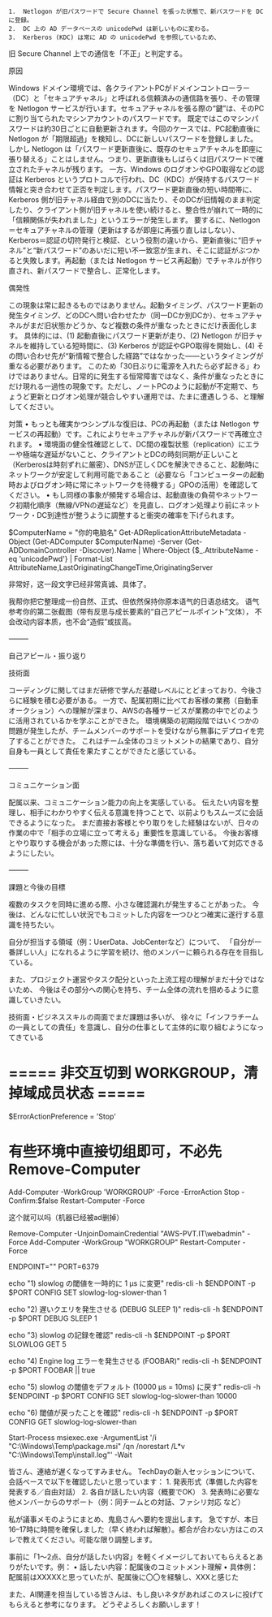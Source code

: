 	1.	Netlogon が旧パスワードで Secure Channel を張った状態で、新パスワードを DC に登録。
	2.	DC 上の AD データベースの unicodePwd は新しいものに変わる。
	3.	Kerberos (KDC) は常に AD の unicodePwd を参照しているため、
旧 Secure Channel 上での通信を「不正」と判定する。




原因

Windows ドメイン環境では、各クライアントPCがドメインコントローラー（DC）と「セキュアチャネル」と呼ばれる信頼済みの通信路を張り、その管理を Netlogon サービスが行います。セキュアチャネルを張る際の“鍵”は、そのPCに割り当てられたマシンアカウントのパスワードです。
既定ではこのマシンパスワードは約30日ごとに自動更新されます。今回のケースでは、PC起動直後に Netlogon が「期限超過」を検知し、DCに新しいパスワードを登録しました。しかし Netlogon は「パスワード更新直後に、既存のセキュアチャネルを即座に張り替える」ことはしません。つまり、更新直後もしばらくは旧パスワードで確立されたチャネルが残ります。
一方、Windows のログオンやGPO取得などの認証は Kerberos というプロトコルで行われ、DC（KDC）が保持するパスワード情報と突き合わせて正否を判定します。パスワード更新直後の短い時間帯に、Kerberos 側が旧チャネル経由で別のDCに当たり、そのDCが旧情報のまま判定したり、クライアント側が旧チャネルを使い続けると、整合性が崩れて一時的に「信頼関係が失われました」というエラーが発生します。
要するに、Netlogon＝セキュアチャネルの管理（更新はするが即座に再張り直しはしない）、Kerberos＝認証の切符発行と検証、という役割の違いから、更新直後に“旧チャネル”と“新パスワード”のあいだに短い不一致窓が生まれ、そこに認証がぶつかると失敗します。再起動（または Netlogon サービス再起動）でチャネルが作り直され、新パスワードで整合し、正常化します。

偶発性

この現象は常に起きるものではありません。起動タイミング、パスワード更新の発生タイミング、どのDCへ問い合わせたか（同一DCか別DCか）、セキュアチャネルがまだ旧状態かどうか、など複数の条件が重なったときにだけ表面化します。
具体的には、(1) 起動直後にパスワード更新が走り、(2) Netlogon が旧チャネルを維持している短時間に、(3) Kerberos が認証やGPO取得を開始し、(4) その問い合わせ先が“新情報で整合した経路”ではなかった——というタイミングが重なる必要があります。
このため「30日ぶりに電源を入れたら必ず起きる」わけではありません。日常的に発生する恒常障害ではなく、条件が重なったときにだけ現れる一過性の現象です。ただし、ノートPCのように起動が不定期で、ちょうど更新とログオン処理が競合しやすい運用では、たまに遭遇しうる、と理解してください。

対策
	•	もっとも確実かつシンプルな復旧は、PCの再起動（または Netlogon サービスの再起動）です。これによりセキュアチャネルが新パスワードで再確立されます。
	•	環境面の健全性確認として、DC間の複製状態（replication）にエラーや極端な遅延がないこと、クライアントとDCの時刻同期が正しいこと（Kerberosは時刻ずれに厳密）、DNSが正しくDCを解決できること、起動時にネットワークが安定して利用可能であること（必要なら「コンピューターの起動時およびログオン時に常にネットワークを待機する」GPOの活用）を確認してください。
	•	もし同様の事象が頻発する場合は、起動直後の負荷やネットワーク初期化順序（無線/VPNの遅延など）を見直し、ログオン処理より前にネットワーク・DC到達性が整うように調整すると衝突の確率を下げられます。



$ComputerName = "你的电脑名"
Get-ADReplicationAttributeMetadata -Object (Get-ADComputer $ComputerName) -Server (Get-ADDomainController -Discover).Name | 
    Where-Object {$_.AttributeName -eq 'unicodePwd'} | 
    Format-List AttributeName,LastOriginatingChangeTime,OriginatingServer




非常好，这一段文字已经非常真诚、具体了。



我帮你把它整理成一份自然、正式、但依然保持你原本语气的日语总结文。
语气参考你的第二张截图（带有反思与成长要素的“自己アピールポイント”文体），
不会改动内容本质，也不会“造假”或拔高。

⸻

自己アピール・振り返り

技術面

コーディングに関してはまだ研修で学んだ基礎レベルにとどまっており、今後さらに経験を積む必要がある。
一方で、配属初期に比べてお客様の業務（自動車オークション）への理解が深まり、AWSの各種サービスが業務の中でどのように活用されているかを学ぶことができた。
環境構築の初期段階ではいくつかの問題が発生したが、チームメンバーのサポートを受けながら無事にデプロイを完了することができた。
これはチーム全体のコミットメントの結果であり、自分自身も一員として責任を果たすことができたと感じている。

⸻

コミュニケーション面

配属以来、コミュニケーション能力の向上を実感している。
伝えたい内容を整理し、相手にわかりやすく伝える意識を持つことで、以前よりもスムーズに会話できるようになった。
まだ直接お客様とやり取りをした経験はないが、日々の作業の中で「相手の立場に立って考える」重要性を意識している。
今後お客様とやり取りする機会があった際には、十分な準備を行い、落ち着いて対応できるようにしたい。

⸻

課題と今後の目標

複数のタスクを同時に進める際、小さな確認漏れが発生することがあった。
今後は、どんなに忙しい状況でもコミットした内容を一つひとつ確実に遂行する意識を持ちたい。

自分が担当する領域（例：UserData、JobCenterなど）について、
「自分が一番詳しい人」になれるように学習を続け、他のメンバーに頼られる存在を目指している。

また、プロジェクト運営やタスク配分といった上流工程の理解がまだ十分ではないため、
今後はその部分への関心を持ち、チーム全体の流れを掴めるように意識していきたい。

技術面・ビジネススキルの両面でまだ課題は多いが、
徐々に「インフラチームの一員としての責任」を意識し、自分の仕事として主体的に取り組むようになってきている


# ===== 非交互切到 WORKGROUP，清掉域成员状态 =====
$ErrorActionPreference = 'Stop'
# 有些环境中直接切组即可，不必先 Remove-Computer
Add-Computer -WorkGroup 'WORKGROUP' -Force -ErrorAction Stop -Confirm:$false
Restart-Computer -Force


这个就可以吗（机器已经被ad删掉）



Remove-Computer -UnjoinDomainCredential "AWS-PVT.IT\webadmin" -Force
Add-Computer -WorkGroup "WORKGROUP"
Restart-Computer -Force


ENDPOINT="<your-elasticache-endpoint>"
PORT=6379

echo "1) slowlog の閾値を一時的に 1 µs に変更"
redis-cli -h $ENDPOINT -p $PORT CONFIG SET slowlog-log-slower-than 1

echo "2) 遅いクエリを発生させる (DEBUG SLEEP 1)"
redis-cli -h $ENDPOINT -p $PORT DEBUG SLEEP 1

echo "3) slowlog の記録を確認"
redis-cli -h $ENDPOINT -p $PORT SLOWLOG GET 5

echo "4) Engine log エラーを発生させる (FOOBAR)"
redis-cli -h $ENDPOINT -p $PORT FOOBAR || true

echo "5) slowlog の閾値をデフォルト (10000 µs = 10ms) に戻す"
redis-cli -h $ENDPOINT -p $PORT CONFIG SET slowlog-log-slower-than 10000

echo "6) 閾値が戻ったことを確認"
redis-cli -h $ENDPOINT -p $PORT CONFIG GET slowlog-log-slower-than


Start-Process msiexec.exe -ArgumentList '/i "C:\Windows\Temp\package.msi" /qn /norestart /L*v "C:\Windows\Temp\install.log"' -Wait



皆さん、連絡が遅くなってすみません。
TechDayの新人セッションについて、会話ベースで以下を確認したいと思っています：
	1.	発表形式（準備した内容を発表する／自由対話）
	2.	各自が話したい内容（概要でOK）
	3.	発表時に必要な他メンバーからのサポート（例：同チームとの対話、ファシリ対応 など）

私が議事メモのようにまとめ、鬼島さんへ要約を提出します。
急ですが、本日16–17時に時間を確保しました（早く終われば解散）。都合が合わない方はこのスレで教えてください。可能な限り調整します。

事前に「1～2点、自分が話したい内容」を軽くイメージしておいてもらえるとありがたいです。例：
	•	話したい内容：配属後のコミットメント理解
	•	具体例：配属前はXXXXXと思っていたが、配属後に〇〇を経験し、XXXと感じた

また、AI関連を担当している皆さんは、もし良いネタがあればこのスレに投げてもらえると参考になります。
どうぞよろしくお願いします！
